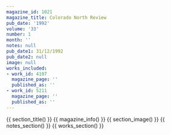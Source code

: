 ```yaml
---
magazine_id: 1021
magazine_title: Colorado North Review
pub_date: '1992'
volume: '33'
number: 1
month: ''
notes: null
pub_date1: 31/12/1992
pub_date2: null
image: null
works_included:
- work_id: 4107
  magazine_page: ''
  published_as: ''
- work_id: 5211
  magazine_page: ''
  published_as: ''
---
```


{{ section_title() }}
{{ magazine_info() }}
{{ section_image() }}
{{ notes_section() }}
{{ works_section() }}
